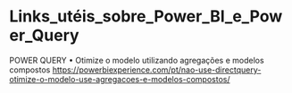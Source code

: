 # Links_utéis_sobre_Power_BI_e_Power_Query

POWER QUERY
•	Otimize o modelo utilizando agregações e modelos compostos
https://powerbiexperience.com/pt/nao-use-directquery-otimize-o-modelo-use-agregacoes-e-modelos-compostos/
